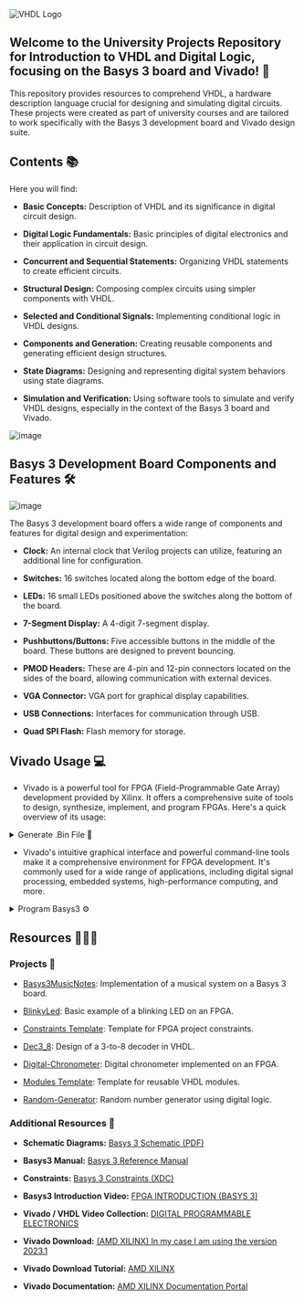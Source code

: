 ![VHDL Logo](https://raw.githubusercontent.com/qzxtu/Digital-Logic/main/res/169324630589239089.png)
## **Welcome to the University Projects Repository for Introduction to VHDL and Digital Logic, focusing on the Basys 3 board and Vivado! 🚀**
This repository provides resources to comprehend VHDL, a hardware description language crucial for designing and simulating digital circuits. These projects were created as part of university courses and are tailored to work specifically with the Basys 3 development board and Vivado design suite.

## Contents 📚

Here you will find:

- **Basic Concepts:** Description of VHDL and its significance in digital circuit design.
  
- **Digital Logic Fundamentals:** Basic principles of digital electronics and their application in circuit design.
  
- **Concurrent and Sequential Statements:** Organizing VHDL statements to create efficient circuits.
  
- **Structural Design:** Composing complex circuits using simpler components with VHDL.
  
- **Selected and Conditional Signals:** Implementing conditional logic in VHDL designs.
  
- **Components and Generation:** Creating reusable components and generating efficient design structures.
  
- **State Diagrams:** Designing and representing digital system behaviors using state diagrams.
  
- **Simulation and Verification:** Using software tools to simulate and verify VHDL designs, especially in the context of the Basys 3 board and Vivado.

![image](https://raw.githubusercontent.com/qzxtu/Digital-Logic/main/res/169325166294596003.png)

## Basys 3 Development Board Components and Features 🛠️

![image](https://raw.githubusercontent.com/qzxtu/Digital-Logic/main/res/169325169494628305.png)

The Basys 3 development board offers a wide range of components and features for digital design and experimentation:

- **Clock:** An internal clock that Verilog projects can utilize, featuring an additional line for configuration.
  
- **Switches:** 16 switches located along the bottom edge of the board.
  
- **LEDs:** 16 small LEDs positioned above the switches along the bottom of the board.
  
- **7-Segment Display:** A 4-digit 7-segment display.
  
- **Pushbuttons/Buttons:** Five accessible buttons in the middle of the board. These buttons are designed to prevent bouncing.
  
- **PMOD Headers:** These are 4-pin and 12-pin connectors located on the sides of the board, allowing communication with external devices.
  
- **VGA Connector:** VGA port for graphical display capabilities.
  
- **USB Connections:** Interfaces for communication through USB.
  
- **Quad SPI Flash:** Flash memory for storage.

## Vivado Usage 💻

- Vivado is a powerful tool for FPGA (Field-Programmable Gate Array) development provided by Xilinx. It offers a comprehensive suite of tools to design, synthesize, implement, and program FPGAs. Here's a quick overview of its usage:

<details>

<summary>Generate .Bin File 📔</summary>

Click generate bitstream (can be carried out step by step, Run Synthesis - Run Implementation - Generate bitstream) and generate bit files and bin files.

- **Synthesis:** Run synthesis to convert your high-level design into a gate-level netlist. This step optimizes the design for performance, area, and power, generating a representation that can be implemented on the FPGA.

- **Implementation:** In this step, the synthesis results are used to place and route the design onto the target FPGA device. This process involves mapping the logic elements of your design to the physical resources on the FPGA.

- **Generate Bitstream:** The final implementation generates a bitstream file that contains configuration data for the FPGA. This bitstream is what you'll load onto the FPGA to program its behavior.

- **Programming:** Connect your FPGA board to the development environment, and use Vivado to program the bitstream onto the FPGA. This configures the FPGA to function according to your design specifications.

- **Debugging and Verification:** Vivado provides debugging tools to help you troubleshoot your design. You can simulate your design, use logic analyzers, and interact with the FPGA to ensure proper functionality.

- **Hardware Debugging:** If needed, you can use hardware debugging tools to probe and analyze signals within the FPGA during runtime. This is especially useful for identifying issues that may arise due to physical connections.
  
![image](https://github.com/qzxtu/Digital-Logic/assets/69091361/587a7734-6b92-4a4d-b130-ab37d6858858)
</details>

- Vivado's intuitive graphical interface and powerful command-line tools make it a comprehensive environment for FPGA development. It's commonly used for a wide range of applications, including digital signal processing, embedded systems, high-performance computing, and more.

<details>

<summary>Program Basys3 ⚙️</summary>

- **Step 1:** Open the Vivado project and open the target by clicking on "Open Target" in "Open Hardware Manager" in the "Program and Debug" section of the Flow Navigator window. Select "Auto Connect".

  ![Step 1](https://github.com/qzxtu/Digital-Logic/assets/69091361/c52290df-eb92-4de6-b3e6-ec8630371dd4)

- **Step 2:** If the device is detected successfully, then select "Program Device" by right-clicking on the target device.

  ![Step 2](https://github.com/qzxtu/Digital-Logic/assets/69091361/8a634eac-7b60-4ecc-aa9a-fdc33dbb3e10)

- **Step 3:** In the dialog window which opens up, Vivado automatically chooses the correct bitstream file if the design was synthesized, implemented, and bitstream generated successfully. If needed, browse to the bitstream which needs to be programmed to FPGA. Finally, click "Program".

  ![Step 3](https://github.com/qzxtu/Digital-Logic/assets/69091361/dcf6f644-7c9b-4dd6-a89d-2ab481c634bd)

</details>

## Resources 👨🏻‍🔬

### Projects 🚀

- [Basys3MusicNotes](https://github.com/qzxtu/Digital-Logic/tree/main/Basys3MusicNotes): Implementation of a musical system on a Basys 3 board.

- [BlinkyLed](https://github.com/qzxtu/Digital-Logic/tree/main/BlinkyLed): Basic example of a blinking LED on an FPGA.

- [Constraints Template](https://github.com/qzxtu/Digital-Logic/tree/main/Constraints%20Template): Template for FPGA project constraints.

- [Dec3_8](https://github.com/qzxtu/Digital-Logic/tree/main/Dec3_8): Design of a 3-to-8 decoder in VHDL.

- [Digital-Chronometer](https://github.com/qzxtu/Digital-Logic/tree/main/Digital-Chronometer): Digital chronometer implemented on an FPGA.

- [Modules Template](https://github.com/qzxtu/Digital-Logic/tree/main/Modules%20Template): Template for reusable VHDL modules.

- [Random-Generator](https://github.com/qzxtu/Digital-Logic/tree/main/Random-Generator): Random number generator using digital logic.

### Additional Resources 📖

- **Schematic Diagrams:** [Basys 3 Schematic (PDF)](https://digilent.com/reference/_media/reference/programmable-logic/basys-3/basys-3_sch.pdf)

- **Basys3 Manual:** [Basys 3 Reference Manual](https://digilent.com/reference/programmable-logic/basys-3/reference-manual)
  
- **Constraints:** [Basys 3 Constraints (XDC)](https://raw.githubusercontent.com/qzxtu/Digital-Logic/main/Constraints%20Template/Basys3_Constraints.xdc?token=GHSAT0AAAAAACG3OZRFAJ64EMJOSI4C437CZHM733A)

- **Basys3 Introduction Video:** [FPGA INTRODUCTION (BASYS 3)](https://www.youtube.com/watch?v=egx3LFqZs5U)

- **Vivado / VHDL Video Collection:** [DIGITAL PROGRAMMABLE ELECTRONICS](https://www.youtube.com/@ELECTRONICADIGITALPROGRAMABLE)

- **Vivado Download:** [(AMD XILINX) In my case I am using the version 2023.1](https://www.xilinx.com/support/download.html)

- **Vivado Download Tutorial:** [AMD XILINX](https://www.youtube.com/watch?app=desktop&v=Lc2EEbZmlz0)

- **Vivado Documentation:** [AMD XILINX Documentation Portal](https://docs.xilinx.com/r/en-US/ug936-vivado-tutorial-programming-debugging/Please-Read-Important-Legal-Notices)
